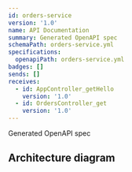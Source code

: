```yaml
---
id: orders-service
version: '1.0'
name: API Documentation
summary: Generated OpenAPI spec
schemaPath: orders-service.yml
specifications:
  openapiPath: orders-service.yml
badges: []
sends: []
receives:
  - id: AppController_getHello
    version: '1.0'
  - id: OrdersController_get
    version: '1.0'
---
```

Generated OpenAPI spec  

## Architecture diagram
<NodeGraph />
